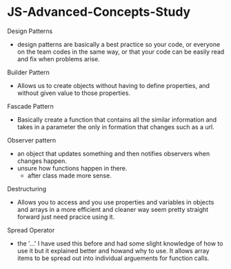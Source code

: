 # JS-Advanced-Concepts-Study

Design Patterns
- design patterns are basically a best practice so your code, or everyone on the team codes in the same way, or that your code can be easily read and fix when problems arise.

Builder Pattern 
- Allows us to create objects without having to define properties, and without given value to those properties.

Fascade Pattern
- Basically create a function that contains all the similar information and takes in a parameter the only in formation that changes such as a url.

Observer pattern
- an object that updates something and then notifies observers when changes happen. 
- unsure how functions happen in there.
  - after class made more sense.

Destructuring
- Allows you to access and you use properties and variables in objects and arrays in a more efficient and cleaner way
 seem pretty straight forward just need pracice using it.

 Spread Operator
 - the '...' I have used this before and had some slight knowledge of how to use it but it explained better and howand why to use. It allows array items to be spread out into individual arguements for function calls.